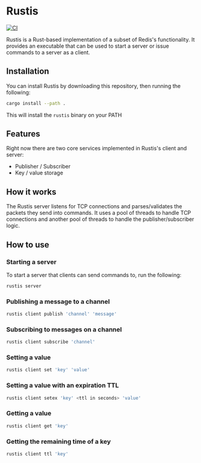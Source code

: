 # Rustis

[![CI](https://github.com/braden-godley/rustis/actions/workflows/test.yml/badge.svg)](https://github.com/braden-godley/rustis/actions/workflows/test.yml)

Rustis is a Rust-based implementation of a subset of Redis's functionality. It provides an executable that can be used to start a server or issue commands to a server as a client.

## Installation

You can install Rustis by downloading this repository, then running the following:

```sh
cargo install --path .
```

This will install the `rustis` binary on your PATH

## Features

Right now there are two core services implemented in Rustis's client and server:
- Publisher / Subscriber
- Key / value storage

## How it works

The Rustis server listens for TCP connections and parses/validates the packets they send into commands. It uses a pool of threads to handle TCP connections and another pool of threads to handle the publisher/subscriber logic.

## How to use

### Starting a server

To start a server that clients can send commands to, run the following:

```sh
rustis server
```

### Publishing a message to a channel

```sh
rustis client publish 'channel' 'message'
```

### Subscribing to messages on a channel

```sh
rustis client subscribe 'channel'
```

### Setting a value

```sh
rustis client set 'key' 'value'
```

### Setting a value with an expiration TTL

```sh 
rustis client setex 'key' <ttl in seconds> 'value'
```

### Getting a value

```sh 
rustis client get 'key'
```

### Getting the remaining time of a key

```sh 
rustis client ttl 'key'
```

